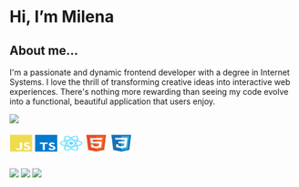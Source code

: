 <h1>Hi, I’m Milena</h1>

<h2>About me...</h2>

<p>I'm a passionate and dynamic frontend developer with a degree in Internet Systems. I love the thrill of transforming creative ideas into interactive web experiences. There's nothing more rewarding than seeing my code evolve into a functional, beautiful application that users enjoy.</p>

<picture>
<source
  srcset="https://github-readme-stats.vercel.app/api?username=milena-juliao&show_icons=true&theme=radical"
  media="(prefers-color-scheme: dark)"
/>
<source
  srcset="https://github-readme-stats.vercel.app/api?username=milena-juliao&show_icons=true"
  media="(prefers-color-scheme: light), (prefers-color-scheme: dark)"
/>
<img src="https://github-readme-stats.vercel.app/api?username=milena-juliao&show_icons=true" />
<!-- <img src="https://github-readme-stats.vercel.app/api/top-langs/?username=milena-juliao&show_icons=true" /> -->
</picture>

<div style="display: inline_block"><br>
  <img align="center" alt="Milena-Js" height="30" width="40" src="https://raw.githubusercontent.com/devicons/devicon/master/icons/javascript/javascript-plain.svg">
  <img align="center" alt="Milena-Ts" height="30" width="40" src="https://raw.githubusercontent.com/devicons/devicon/master/icons/typescript/typescript-plain.svg">
  <img align="center" alt="Milena-React" height="30" width="40" src="https://raw.githubusercontent.com/devicons/devicon/master/icons/react/react-original.svg">
  <img align="center" alt="Milena-HTML" height="30" width="40" src="https://raw.githubusercontent.com/devicons/devicon/master/icons/html5/html5-original.svg">
  <img align="center" alt="Milena-CSS" height="30" width="40" src="https://raw.githubusercontent.com/devicons/devicon/master/icons/css3/css3-original.svg">
</div>
  
  ##
 
<div> 
  <a href="https://instagram.com/milena_juliao" target="_blank"><img src="https://img.shields.io/badge/-Instagram-%23E4405F?style=for-the-badge&logo=instagram&logoColor=white" target="_blank"></a>
  <a href = "mailto:milenadjuliao@gmail.com"><img src="https://img.shields.io/badge/-Gmail-%23333?style=for-the-badge&logo=gmail&logoColor=white" target="_blank"></a>
  <a href="https://www.linkedin.com/in/milenajuliao/" target="_blank"><img src="https://img.shields.io/badge/-LinkedIn-%230077B5?style=for-the-badge&logo=linkedin&logoColor=white" target="_blank"></a> 
  
</div>
